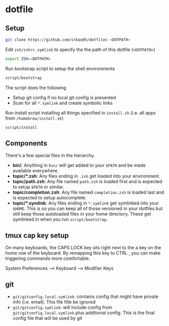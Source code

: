 # dotfile


## Setup

```sh
git clone https://github.com/stkao05/dotfiles <DOTPATH>
```

Edit `zsh/zshrc.symlink` to specify the the path of this dotfile (`<DOTPATH>`)
```sh
export ZSH=<DOTPATH>
```

Run bootstrap script to setup the shell environments
```sh
script/bootstrap
```
The script does the following

- Setup git config if no local git config is presented
- Scan for all `*.symlink` and create symbolic links


Run install script installing all things specified in `install.sh` (i.e. all apps from `/homebrew/install.sh`)
```sh
script/install
```


## Components

There's a few special files in the hierarchy.

- **bin/**: Anything in `bin/` will get added to your `$PATH` and be made
  available everywhere.
- **topic/\*.zsh**: Any files ending in `.zsh` get loaded into your
  environment.
- **topic/path.zsh**: Any file named `path.zsh` is loaded first and is
  expected to setup `$PATH` or similar.
- **topic/completion.zsh**: Any file named `completion.zsh` is loaded
  last and is expected to setup autocomplete.
- **topic/\*.symlink**: Any files ending in `*.symlink` get symlinked into
  your `$HOME`. This is so you can keep all of those versioned in your dotfiles
  but still keep those autoloaded files in your home directory. These get
  symlinked in when you run `script/bootstrap`.



## tmux cap key setup

On many keyboards, the CAPS LOCK key sits right next to the a key on the home row of the keyboard. By remapping this key
to CTRL , you can make triggering commands more comfortable.

System Preferences --> Keyboard --> Modifier Keys 


## git

- `git/gitconfig.local.symlink`: contains config that might have private info (i.e. email). This file fille be ignored
- `git/gitconfig.symlink`: will include config from `git/gitconfig.local.symlink` plus additional config. This is the final config file that will be used by git




